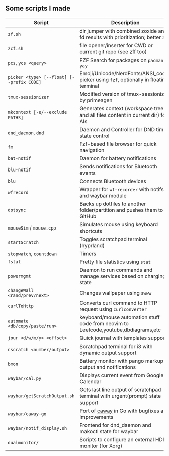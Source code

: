 ## Some scripts I made

| Script                                    | Description                                                                                      |
| ---------------                           | -------------                                                                                    |
| `zf.sh`                                   | dir jumper with combined zoxide and fd results with prioritization; better `zi`                  |
| `zcf.sh`                                  | file opener/inserter for CWD or current git repo (see [zff](https://github.com/sahaj-b/zff) too) |
| `pcs`, `ycs <query>`                      | FZF Search for packages on `pacman`, `yay`                                                           |
| `picker <type> [--float] [--prefix CODE]` | Emoji/Unicode/NerdFonts/ANSI_codes picker using `fzf`, optionally in floating terminal           |
| `tmux-sessionizer`                        | Modified version of tmux-sessionizer by primeagen                                                |
| `mkcontext [-e/--exclude PATHS]`          | Generates context (workspace tree and all files content in current dir) for AIs                  |
| `dnd_daemon`, `dnd`                       | Daemon and Controller for DND timer state control                                                |
| `fm`                                      | Fzf-based file browser for quick navigation                                                      |
| `bat-notif`                               | Daemon for battery notifications                                                                 |
| `blu-notif`                               | Sends notifications for Bluetooth events                                                         |
| `blu`                                     | Connects Bluetooth devices                                                                       |
| `wfrecord`                                | Wrapper for `wf-recorder` with notifs and waybar module                                          |
| `dotsync`                                 | Backs up dotfiles to another folder/partition and pushes them to GitHub                          |
| `mouseSim` / `mouse.cpp`                  | Simulates mouse using keyboard shortcuts                                                         |
| `startScratch`                            | Toggles scratchpad terminal (hyprland)                                                           |
| `stopwatch`, `countdown`                  | Timers                                                                                           |
| `fstat`                                   | Pretty file statistics using `stat`                                                              |
| `powermgmt`                               | Daemon to run commands and manage services based on charging state                               |
| `changeWall <rand/prev/next>`             | Changes wallpaper using `swww`                                                                   |
| `curlToHttp`                              | Converts curl command to HTTP request using `curlconverter`                                      |
| `automate <db/copy/paste/run>`            | keyboard/mouse automation stuff code from neovim to Leetcode,youtube,dbdiagrams,etc              |
| `jour <d/w/m/y> <offset>`                 | Quick journal with templates support                                                             |
| `nscratch <number/output>`                | Scratchpad terminal for i3 with dynamic output support                                           |
| `bmon`                                    | Battery monitor with pango markup output and notifications                                       |
| `waybar/cal.py`                           | Displays current event from Google Calendar                                                      |
| `waybar/getScratchOutput.sh`              | Gets last line output of scratchpad terminal with urgent(prompt) state support                   |
| `waybar/caway-go`                         | Port of [caway](https://github.com/PROxZIMA/caway) in Go with bugfixes and improvements          |
| `waybar/notif_display.sh`                 | Frontend for dnd_daemon and makoctl state for waybar                                             |
| `dualmonitor/`                            | Scripts to configure an external HDMI monitor (for Xorg)                                         |

